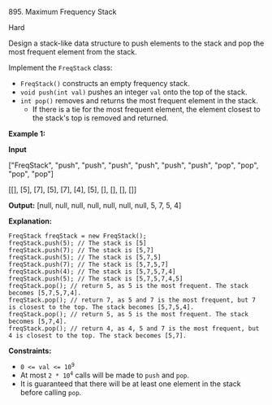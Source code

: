 895\. Maximum Frequency Stack

Hard

Design a stack-like data structure to push elements to the stack and pop the most frequent element from the stack.

Implement the `FreqStack` class:

*   `FreqStack()` constructs an empty frequency stack.
*   `void push(int val)` pushes an integer `val` onto the top of the stack.
*   `int pop()` removes and returns the most frequent element in the stack.
    *   If there is a tie for the most frequent element, the element closest to the stack's top is removed and returned.

**Example 1:**

**Input**

["FreqStack", "push", "push", "push", "push", "push", "push", "pop", "pop", "pop", "pop"]

[[], [5], [7], [5], [7], [4], [5], [], [], [], []]

**Output:** [null, null, null, null, null, null, null, 5, 7, 5, 4]

**Explanation:**

    FreqStack freqStack = new FreqStack();
    freqStack.push(5); // The stack is [5]
    freqStack.push(7); // The stack is [5,7]
    freqStack.push(5); // The stack is [5,7,5]
    freqStack.push(7); // The stack is [5,7,5,7]
    freqStack.push(4); // The stack is [5,7,5,7,4]
    freqStack.push(5); // The stack is [5,7,5,7,4,5]
    freqStack.pop(); // return 5, as 5 is the most frequent. The stack becomes [5,7,5,7,4].
    freqStack.pop(); // return 7, as 5 and 7 is the most frequent, but 7 is closest to the top. The stack becomes [5,7,5,4].
    freqStack.pop(); // return 5, as 5 is the most frequent. The stack becomes [5,7,4].
    freqStack.pop(); // return 4, as 4, 5 and 7 is the most frequent, but 4 is closest to the top. The stack becomes [5,7]. 

**Constraints:**

*   <code>0 <= val <= 10<sup>9</sup></code>
*   At most <code>2 * 10<sup>4</sup></code> calls will be made to `push` and `pop`.
*   It is guaranteed that there will be at least one element in the stack before calling `pop`.